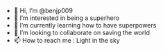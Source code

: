 - 👋 Hi, I’m @benjp009
- 👀 I’m interested in being a superhero
- 🌱 I’m currently learning how to have superpowers
- 💞️ I’m looking to collaborate on saving the world 
- 📫 How to reach me : Light in the sky

<!---
benjp009/benjp009 is a ✨ special ✨ repository because its `README.md` (this file) appears on your GitHub profile.
You can click the Preview link to take a look at your changes.
--->
